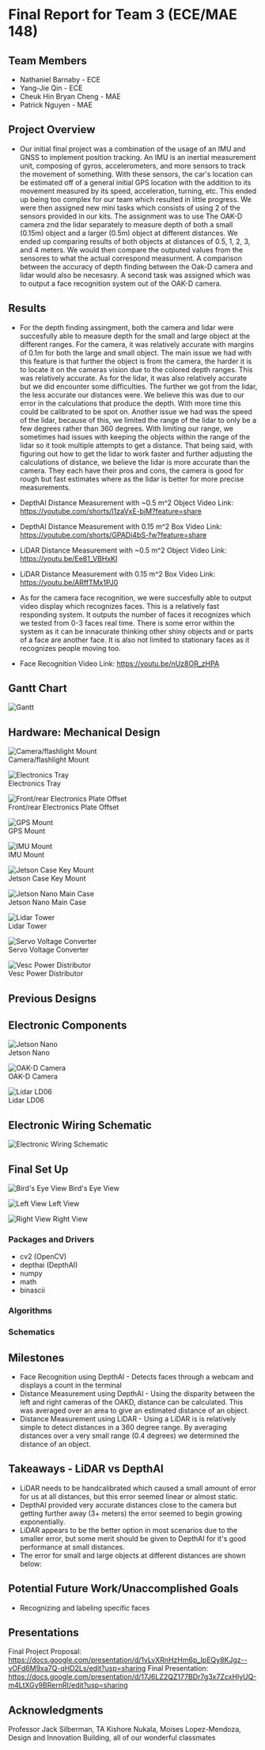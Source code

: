# Final Report for Team 3 (ECE/MAE 148)

## Team Members
* Nathaniel Barnaby - ECE
* Yang-Jie Qin - ECE
* Cheuk Hin Bryan Cheng - MAE
* Patrick Nguyen - MAE

## Project Overview
* Our initial final project was a combination of the usage of an IMU and GNSS to implement position tracking. An IMU is an inertial measurement unit, composing of gyros, accelerometers, and more sensors to track the movement of something. With these sensors, the car's location can be estimated off of a general initial GPS location with the addition to its movement measured by its speed, acceleration, turning, etc. This ended up being too complex for our team which resulted in little progress. We were then assigned new mini tasks which consists of using 2 of the sensors provided in our kits. The assignment was to use The OAK-D camera znd the lidar separately to measure depth of both a small (0.15m) object and a larger (0.5m) object at different distances. We ended up comparing results of both objects at distances of 0.5, 1, 2, 3, and 4 meters. We would then compare the outputed values from the sensores to what the actual correspond measurment. A comparison between the accuracy of depth finding between the Oak-D camera and lidar would also be necesasry. A second task was assigned which was to output a face recognition system out of the OAK-D camera. 

## Results
* For the depth finding assingment, both the camera and lidar were succesfully able to measure depth for the small and large object at the different ranges. For the camera, it was relatively accurate with margins of 0.1m for both the large and small object. The main issue we had with this feature is that further the object is from the camera, the harder it is to locate it on the cameras vision due to the colored depth ranges. This was relatively accurate. As for the lidar, it was also relatively accurate but we did encounter some difficulties. The further we got from the lidar, the less accurate our distances were. We believe this was due to our error in the calculations that produce the depth. With more time this could be calibrated to be spot on. Another issue we had was the speed of the lidar, because of this, we limited the range of the lidar to only be a few degrees rather than 360 degrees. With limiting our range, we sometimes had issues with keeping the objects within the range of the lidar so it took multiple attempts to get a distance. That being said, with figuring out how to get the lidar to work faster and further adjusting the calculations of distance, we believe the lidar is more accurate than the camera. They each have their pros and cons, the camera is good for rough but fast estimates where as the lidar is better for more precise measurements. 
* DepthAI Distance Measurement with ~0.5 m^2 Object Video Link: https://youtube.com/shorts/I1zaVxE-bjM?feature=share
* DepthAI Distance Measurement with 0.15 m^2 Box Video Link: https://youtube.com/shorts/GPADi4bS-fw?feature=share

* LiDAR Distance Measurement with ~0.5 m^2 Object Video Link: https://youtu.be/Ee81_VBHxKI
* LiDAR Distance Measurement with 0.15 m^2 Box Video Link: https://youtu.be/ARffTMx1PJ0

* As for the camera face recognition, we were succesfully able to output video display which recognizes faces. This is a relatively fast responding system. It outputs the number of faces it recognizes which we tested from 0-3 faces real time. There is some error within the system as it can be innacurate thinking other shiny objects and or parts of a face are another face. It is also not limited to stationary faces as it recognizes people moving too. 
* Face Recognition Video Link: https://youtu.be/nUz8OR_zHPA

## Gantt Chart
![Gantt](https://github.com/UCSD-ECEMAE-148/winter-2023-final-project-team-3/blob/main/images/Gantt.png)

## Hardware: Mechanical Design

![Camera/flashlight Mount](https://github.com/UCSD-ECEMAE-148/winter-2023-final-project-team-3/blob/main/images/camera_flashlight_mount.png)\
Camera/flashlight Mount

![Electronics Tray](https://github.com/UCSD-ECEMAE-148/winter-2023-final-project-team-3/blob/main/images/electronics_tray.png)\
Electronics Tray

![Front/rear Electronics Plate Offset](https://github.com/UCSD-ECEMAE-148/winter-2023-final-project-team-3/blob/main/images/front_rear_electronics_plate_offset.png)\
Front/rear Electronics Plate Offset

![GPS Mount](https://github.com/UCSD-ECEMAE-148/winter-2023-final-project-team-3/blob/main/images/gps_mount.png)\
GPS Mount

![IMU Mount](https://github.com/UCSD-ECEMAE-148/winter-2023-final-project-team-3/blob/main/images/imu_mount.png)\
IMU Mount

![Jetson Case Key Mount](https://github.com/UCSD-ECEMAE-148/winter-2023-final-project-team-3/blob/main/images/jetson_case_key_mount.png)\
Jetson Case Key Mount

![Jetson Nano Main Case](https://github.com/UCSD-ECEMAE-148/winter-2023-final-project-team-3/blob/main/images/jetson_nano_main_case.png)\
Jetson Nano Main Case

![Lidar Tower](https://github.com/UCSD-ECEMAE-148/winter-2023-final-project-team-3/blob/main/images/lidar_tower.png)\
Lidar Tower

![Servo Voltage Converter](https://github.com/UCSD-ECEMAE-148/winter-2023-final-project-team-3/blob/main/images/serve_voltage_converter.png)\
Servo Voltage Converter

![Vesc Power Distributor](https://github.com/UCSD-ECEMAE-148/winter-2023-final-project-team-3/blob/main/images/vesc_power_distributor.png)\
Vesc Power Distributor

## Previous Designs


## Electronic Components
![Jetson Nano](https://github.com/UCSD-ECEMAE-148/winter-2023-final-project-team-3/blob/main/images/jetson_nano.jpg)\
Jetson Nano

![OAK-D Camera](https://github.com/UCSD-ECEMAE-148/winter-2023-final-project-team-3/blob/main/images/oak_d_lite_en.png)\
OAK-D Camera

![Lidar LD06](https://github.com/UCSD-ECEMAE-148/winter-2023-final-project-team-3/blob/main/images/Lidar_LD06.jpg)\
Lidar LD06

## Electronic Wiring Schematic
![Electronic Wiring Schematic](https://github.com/UCSD-ECEMAE-148/winter-2023-final-project-team-3/blob/main/images/electronic_schematic.png)

## Final Set Up
![Bird's Eye View](https://github.com/UCSD-ECEMAE-148/winter-2023-final-project-team-3/blob/main/images/birds_eye.jpg)
Bird's Eye View

![Left View](https://github.com/UCSD-ECEMAE-148/winter-2023-final-project-team-3/blob/main/images/left.jpg)
Left View

![Right View](https://github.com/UCSD-ECEMAE-148/winter-2023-final-project-team-3/blob/main/images/right.jpg)
Right View


### Packages and Drivers
* cv2 (OpenCV)
* depthai (DepthAI)
* numpy
* math
* binascii
### Algorithms

### Schematics

## Milestones
* Face Recognition using DepthAI - Detects faces through a webcam and displays a count in the terminal
* Distance Measurement using DepthAI - Using the disparity between the left and right cameras of the OAKD, distance can be calculated. This was averaged over an area to give an estimated distance of an object.
* Distance Measurement using LiDAR - Using a LiDAR is is relatively simple to detect distances in a 360 degree range. By averaging distances over a very small range (0.4 degrees) we determined the distance of an object.

## Takeaways - LiDAR vs DepthAI
* LiDAR needs to be handcalibrated which caused a small amount of error for us at all distances, but this error seemed linear or almost static.
* DepthAI provided very accurate distances close to the camera but getting further away (3+ meters) the error seemed to begin growing exponentially.
* LiDAR appears to be the better option in most scenarios due to the smaller error, but some merit should be given to DepthAI for it's good performance at small distances.
* The error for small and large objects at different distances are shown below:



## Potential Future Work/Unaccomplished Goals
* Recognizing and labeling specific faces

## Presentations
Final Project Proposal: https://docs.google.com/presentation/d/1vLvXRnHzHm6p_IpEQy8KJgz--vOFd6M9xa7Q-qHD2Ls/edit?usp=sharing
Final Presentation: https://docs.google.com/presentation/d/17J6LZ2QZ177BDr7g3x7ZcxHlyUQ-m4LtXGy9BRernRI/edit?usp=sharing

## Acknowledgments
Professor Jack Silberman, TA Kishore Nukala, Moises Lopez-Mendoza, Design and Innovation Building, all of our wonderful classmates
